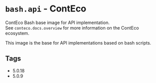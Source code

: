 # `bash.api` - ContEco

ContEco Bash base image for API implementation.  
See `conteco.docs.overview` for more information on the ContEco ecosystem.

This image is the base for API implementations based on bash scripts.

## Tags

* 5.0.18    
* 5.0.9
